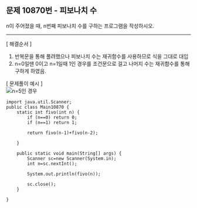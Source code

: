   
## 문제 10870번 - 피보나치 수
n이 주어졌을 때, n번째 피보나치 수를 구하는 프로그램을 작성하시오.

---------------
[ 해결순서 ]
1. 반복문을 통해 풀려했으나 피보나치 수는 재귀함수를 사용하므로 식을 그대로 대입
2. n=0일땐 0이고 n=1일때 1인 경우를 조건문으로 걸고 나머지 수는 재귀함수를 통해 구하게 하였음.

[ 문제풀이 예시 ]</br>
![n=5인 경우](https://blog.kakaocdn.net/dn/Evm5v/btqD7GDlOmS/poMlcFU1JbyHKNy6U1Wm00/img.png "n이 5인 경우")

```
import java.util.Scanner;
public class Main10870 {
	static int fivo(int n) {
		if (n==0) return 0;
		if (n==1) return 1;
		
		return fivo(n-1)+fivo(n-2);
		
	}

	public static void main(String[] args) {
		Scanner sc=new Scanner(System.in);
		int n=sc.nextInt();

		System.out.println(fivo(n));
		
		sc.close();
	}

}
```
